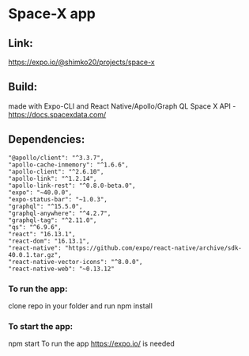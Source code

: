 # Space-X app
## Link:
https://expo.io/@shimko20/projects/space-x


## Build:
made with Expo-CLI and React Native/Apollo/Graph QL
Space X API - https://docs.spacexdata.com/

## Dependencies:
    "@apollo/client": "^3.3.7",
    "apollo-cache-inmemory": "^1.6.6",
    "apollo-client": "^2.6.10",
    "apollo-link": "^1.2.14",
    "apollo-link-rest": "^0.8.0-beta.0",
    "expo": "~40.0.0",
    "expo-status-bar": "~1.0.3",
    "graphql": "^15.5.0",
    "graphql-anywhere": "^4.2.7",
    "graphql-tag": "^2.11.0",
    "qs": "^6.9.6",
    "react": "16.13.1",
    "react-dom": "16.13.1",
    "react-native": "https://github.com/expo/react-native/archive/sdk-40.0.1.tar.gz",
    "react-native-vector-icons": "^8.0.0",
    "react-native-web": "~0.13.12"

### To run the app:
clone repo in your folder and run
npm install
### To start the app:
npm start
To run the app https://expo.io/ is needed
